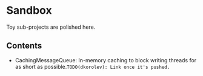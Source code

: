 # Sandbox

Toy sub-projects are polished here.

## Contents

* CachingMessageQueue: In-memory caching to block writing threads for as short as possible.```TODO(dkorolev): Link once it's pushed.```
